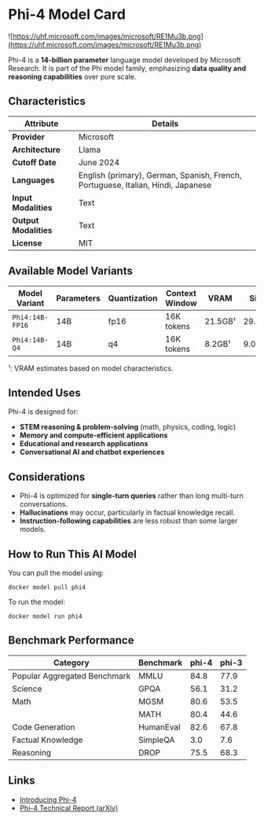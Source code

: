 # Phi-4 Model Card

![https://uhf.microsoft.com/images/microsoft/RE1Mu3b.png](https://uhf.microsoft.com/images/microsoft/RE1Mu3b.png)

Phi-4 is a **14-billion parameter** language model developed by Microsoft Research. It is part of the Phi model family, emphasizing **data quality and reasoning capabilities** over pure scale.

## Characteristics

| Attribute             | Details       |
|---------------------- |--------------|
| **Provider**          | Microsoft     |
| **Architecture**      | Llama|
| **Cutoff Date**       | June 2024 |
| **Languages**         | English (primary), German, Spanish, French, Portuguese, Italian, Hindi, Japanese |
| **Input Modalities**  | Text          |
| **Output Modalities** | Text          |
| **License**           | MIT           |

## Available Model Variants

| Model Variant     | Parameters | Quantization   | Context Window | VRAM     | Size   | Download |
|------------------ |----------- |--------------- |--------------- |--------- |------- |--------- |
| `Phi4:14B-FP16`   | 14B        | fp16           | 16K tokens     |  21.5GB¹ | 29.3GB | Link     |
| `Phi4:14B-Q4`     | 14B        | q4             | 16K tokens     |  8.2GB¹  | 9.05GB | Link     |
¹: VRAM estimates based on model characteristics.

## Intended Uses

Phi-4 is designed for:
- **STEM reasoning & problem-solving** (math, physics, coding, logic)
- **Memory and compute-efficient applications**
- **Educational and research applications**
- **Conversational AI and chatbot experiences**

## Considerations

- Phi-4 is optimized for **single-turn queries** rather than long multi-turn conversations.
- **Hallucinations** may occur, particularly in factual knowledge recall.
- **Instruction-following capabilities** are less robust than some larger models.

## How to Run This AI Model

You can pull the model using:
```
docker model pull phi4
```

To run the model:
```
docker model run phi4
```

## Benchmark Performance

| Category                     | Benchmark  | phi-4 | phi-3  |
|------------------------------|------------|-------|--------|
| Popular Aggregated Benchmark | MMLU       | 84.8  | 77.9   |
| Science                      | GPQA       | 56.1  | 31.2   |
| Math                         | MGSM       | 80.6  | 53.5   |
|                              | MATH       | 80.4  | 44.6   |
| Code Generation              | HumanEval  | 82.6  | 67.8   |
| Factual Knowledge            | SimpleQA   | 3.0   | 7.6    |
| Reasoning                    | DROP       | 75.5  | 68.3   |



## Links
- [Introducing Phi-4](https://techcommunity.microsoft.com/blog/aiplatformblog/introducing-phi-4-microsoft%E2%80%99s-newest-small-language-model-specializing-in-comple/4357090)
- [Phi-4 Technical Report (arXiv)](https://arxiv.org/abs/2412.08905)